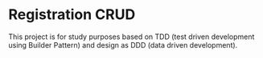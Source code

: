 # Registration CRUD
This project is for study purposes based on TDD (test driven development using Builder Pattern) and design as DDD (data driven development).
